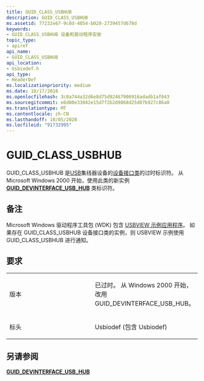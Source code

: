 ```yaml
---
title: GUID_CLASS_USBHUB
description: GUID_CLASS_USBHUB
ms.assetid: 77232e67-9c8d-4054-b020-2739457d678d
keywords:
- GUID_CLASS_USBHUB 设备和驱动程序安装
topic_type:
- apiref
api_name:
- GUID_CLASS_USBHUB
api_location:
- Usbiodef.h
api_type:
- HeaderDef
ms.localizationpriority: medium
ms.date: 10/17/2018
ms.openlocfilehash: 3c0a744a32d6e8d75d92467906916adadb1af043
ms.sourcegitcommit: e6d80e33042e15d7f2b2d9868d25d07b927c86a0
ms.translationtype: MT
ms.contentlocale: zh-CN
ms.lasthandoff: 10/05/2020
ms.locfileid: "91732995"
---
```

# <a name="guid_class_usbhub"></a>GUID_CLASS_USBHUB


GUID_CLASS_USBHUB 是[USB](../index.yml)集线器设备的[设备接口类](./overview-of-device-interface-classes.md)的过时标识符。 从 Microsoft Windows 2000 开始，使用此类的新实例 [**GUID_DEVINTERFACE_USB_HUB**](guid-devinterface-usb-hub.md) 类标识符。

<a name="remarks"></a>备注
-------

Microsoft Windows 驱动程序工具包 (WDK) 包含 [USBVIEW 示例应用程序](/samples/browse/)。 如果存在 GUID_CLASS_USBHUB 设备接口类的实例，则 USBVIEW 示例使用 GUID_CLASS_USBHUB 进行通知。

<a name="requirements"></a>要求
------------

<table>
<colgroup>
<col width="50%" />
<col width="50%" />
</colgroup>
<tbody>
<tr class="odd">
<td align="left"><p>版本</p></td>
<td align="left"><p>已过时。 从 Windows 2000 开始，改用 GUID_DEVINTERFACE_USB_HUB。</p></td>
</tr>
<tr class="even">
<td align="left"><p>标头</p></td>
<td align="left">Usbiodef (包含 Usbiodef) </td>
</tr>
</tbody>
</table>

## <a name="see-also"></a>另请参阅


[**GUID_DEVINTERFACE_USB_HUB**](guid-devinterface-usb-hub.md)

